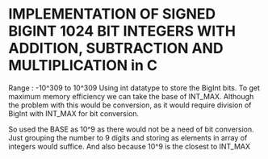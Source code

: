 # IMPLEMENTATION OF SIGNED BIGINT 1024 BIT INTEGERS WITH ADDITION, SUBTRACTION AND MULTIPLICATION in C

Range : -10^309 to 10^309 
Using int datatype to store the BigInt bits. To get maximum memory efficiency we can take the base of INT_MAX.
Although the problem with this would be conversion, as it would require division of BigInt with INT_MAX for bit conversion. 

So used the BASE as 10^9 as there would not be a need of bit conversion. Just grouping the number to 9 digits and 
storing as elements in array of integers would suffice. And also because 10^9 is the closest to INT_MAX
